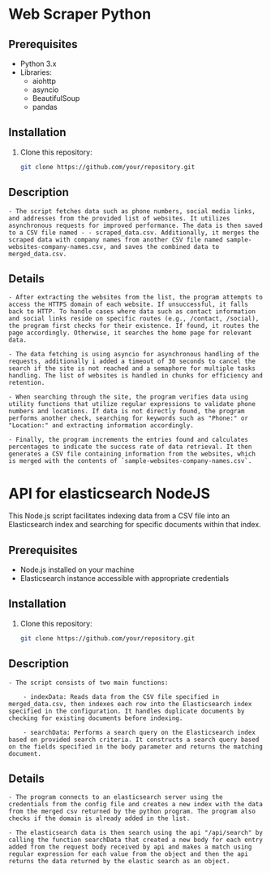 # Web Scraper Python 

## Prerequisites

- Python 3.x
- Libraries:
  - aiohttp
  - asyncio
  - BeautifulSoup
  - pandas

## Installation

1. Clone this repository:

   ```bash
   git clone https://github.com/your/repository.git
	```
## Description

	- The script fetches data such as phone numbers, social media links, and addresses from the provided list of websites. It utilizes asynchronous requests for improved performance. The data is then saved to a CSV file named - - scraped_data.csv. Additionally, it merges the scraped data with company names from another CSV file named sample-websites-company-names.csv, and saves the combined data to merged_data.csv.

## Details

	- After extracting the websites from the list, the program attempts to access the HTTPS domain of each website. If unsuccessful, it falls back to HTTP. To handle cases where data such as contact information and social links reside on specific routes (e.g., /contact, /social), the program first checks for their existence. If found, it routes the page accordingly. Otherwise, it searches the home page for relevant data.
	
	- The data fetching is using asyncio for asynchronous handling of the requests, additionally i added a timeout of 30 seconds to cancel the search if the site is not reached and a semaphore for multiple tasks handling. The list of websites is handled in chunks for efficiency and retention.

	- When searching through the site, the program verifies data using utility functions that utilize regular expressions to validate phone numbers and locations. If data is not directly found, the program performs another check, searching for keywords such as "Phone:" or "Location:" and extracting information accordingly.

	- Finally, the program increments the entries found and calculates percentages to indicate the success rate of data retrieval. It then generates a CSV file containing information from the websites, which is merged with the contents of `sample-websites-company-names.csv`.

# API for elasticsearch NodeJS

This Node.js script facilitates indexing data from a CSV file into an Elasticsearch index and searching for specific documents within that index.

## Prerequisites

- Node.js installed on your machine
- Elasticsearch instance accessible with appropriate credentials

## Installation

1. Clone this repository:

   ```bash
   git clone https://github.com/your/repository.git
   ```

## Description

	- The script consists of two main functions:

	    - indexData: Reads data from the CSV file specified in merged_data.csv, then indexes each row into the Elasticsearch index specified in the configuration. It handles duplicate documents by checking for existing documents before indexing.

	    - searchData: Performs a search query on the Elasticsearch index based on provided search criteria. It constructs a search query based on the fields specified in the body parameter and returns the matching document.

## Details

	- The program connects to an elasticsearch server using the credentials from the config file and creates a new index with the data from the merged csv returned by the python program. The program also checks if the domain is already added in the list. 

	- The elasticsearch data is then search using the api "/api/search" by calling the function searchData that created a new body for each entry added from the request body received by api and makes a match using regular expression for each value from the object and then the api returns the data returned by the elastic search as an object.